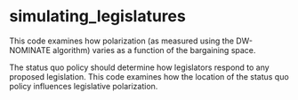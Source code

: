 # simulating_legislatures

This code examines how polarization (as measured using the DW-NOMINATE algorithm) varies as a function of the bargaining space. 

The status quo policy should determine how legislators respond to any proposed legislation. This code examines how the location of the status quo policy influences legislative polarization.
